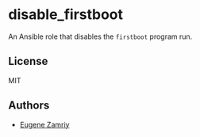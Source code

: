 # disable_firstboot

An Ansible role that disables the `firstboot` program run.


## License

MIT


## Authors

* [Eugene Zamriy](https://github.com/ezamriy)
